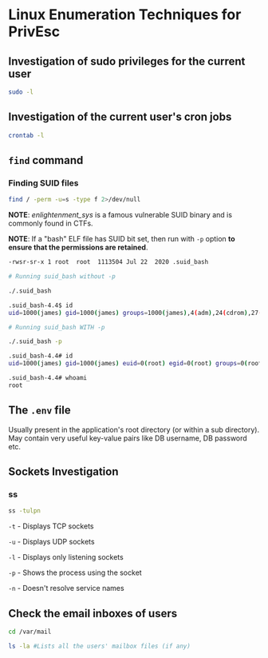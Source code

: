
# Linux Enumeration Techniques for PrivEsc

## Investigation of sudo privileges for the current user

```bash
sudo -l
```
## Investigation of the current user's cron jobs

```bash
crontab -l
```

## `find` command

### Finding SUID files

```bash
find / -perm -u=s -type f 2>/dev/null
```

**NOTE**: *enlightenment_sys* is a famous vulnerable SUID binary and is commonly found in CTFs.

**NOTE**: If a "bash" ELF file has SUID bit set, then run with `-p` option **to ensure that the permissions are retained**.

```bash
-rwsr-sr-x 1 root  root  1113504 Jul 22  2020 .suid_bash

# Running suid_bash without -p

./.suid_bash

.suid_bash-4.4$ id
uid=1000(james) gid=1000(james) groups=1000(james),4(adm),24(cdrom),27(sudo),30(dip),46(plugdev),108(lxd)

# Running suid_bash WITH -p

./.suid_bash -p

.suid_bash-4.4# id
uid=1000(james) gid=1000(james) euid=0(root) egid=0(root) groups=0(root),4(adm),24(cdrom),27(sudo),30(dip),46(plugdev),108(lxd),1000(james)

.suid_bash-4.4# whoami
root
```

## The `.env` file

Usually present in the application's root directory (or within a sub directory). May contain very useful key-value pairs like DB username, DB password etc.


## Sockets Investigation

### ss

```bash
ss -tulpn
```

`-t` - Displays TCP sockets

`-u` - Displays UDP sockets

`-l` - Displays only listening sockets

`-p` - Shows the process using the socket

`-n` - Doesn't resolve service names

## Check the email inboxes of users

```bash
cd /var/mail

ls -la #Lists all the users' mailbox files (if any)
```

